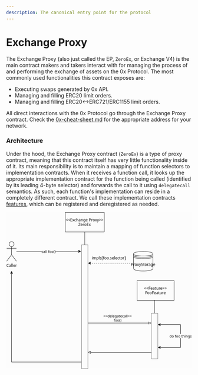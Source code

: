 ```yaml
---
description: The canonical entry point for the protocol
---
```


# Exchange Proxy

The Exchange Proxy (also just called the EP, `ZeroEx`, or Exchange V4) is the main contract makers and takers interact with for managing the process of and performing the exchange of assets on the 0x Protocol. The most commonly used functionalities this contract exposes are:

* Executing swaps generated by 0x API.
* Managing and filling ERC20 limit orders.
* Managing and filling ERC20<->ERC721/ERC1155 limit orders.

All direct interactions with the 0x Protocol go through the Exchange Proxy contract. Check the [0x-cheat-sheet.md](../../../introduction/0x-cheat-sheet.md "mention") for the appropriate address for your network.

### Architecture

Under the hood, the Exchange Proxy contract (`ZeroEx`) is a type of proxy contract, meaning that this contract itself has very little functionality inside of it. Its main responsibility is to maintain a mapping of function selectors to implementation contracts. When it receives a function call, it looks up the appropriate implementation contract for the function being called (identified by its leading 4-byte selector) and forwards the call to it using `delegatecall` semantics. As such, each function's implementation can reside in a completely different contract. We call these implementation contracts [features](features/ "mention"), which can be registered and deregistered as needed.

![A user calling foo() on the Exchange Proxy, whose implementation contract resides in FooFeature.](../../../.gitbook/assets/proxy.png)
